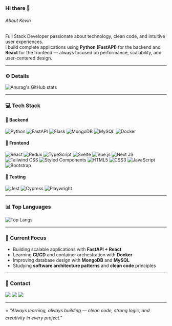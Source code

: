 ### Hi there 👋  

###### About Kevin  
Full Stack Developer passionate about technology, clean code, and intuitive user experiences.  
I build complete applications using **Python (FastAPI)** for the backend and **React** for the frontend — always focused on performance, scalability, and user-centered design.  

---

### ⚙️ Details  

![Anurag's GitHub stats](https://github-readme-stats.vercel.app/api?username=kevincamussi&theme=codeSTACKr&show_icons=true)

---

### 💻 Tech Stack  

#### 🚀 Backend  
![Python](https://img.shields.io/badge/python-%233776AB.svg?style=for-the-badge&logo=python&logoColor=white)
![FastAPI](https://img.shields.io/badge/fastapi-%23009688.svg?style=for-the-badge&logo=fastapi&logoColor=white)
![Flask](https://img.shields.io/badge/flask-%23000.svg?style=for-the-badge&logo=flask&logoColor=white)
![MongoDB](https://img.shields.io/badge/mongodb-%2347A248.svg?style=for-the-badge&logo=mongodb&logoColor=white)
![MySQL](https://img.shields.io/badge/mysql-%2300f.svg?style=for-the-badge&logo=mysql&logoColor=white)
![Docker](https://img.shields.io/badge/docker-%230db7ed.svg?style=for-the-badge&logo=docker&logoColor=white)

#### 🎨 Frontend  
![React](https://img.shields.io/badge/react-%2320232a.svg?style=for-the-badge&logo=react&logoColor=%2361DAFB)
![Redux](https://img.shields.io/badge/redux-%23593d88.svg?style=for-the-badge&logo=redux&logoColor=white)
![TypeScript](https://img.shields.io/badge/typescript-%23007ACC.svg?style=for-the-badge&logo=typescript&logoColor=white)
![Svelte](https://img.shields.io/badge/svelte-%23f1413d.svg?style=for-the-badge&logo=svelte&logoColor=white)
![Vue.js](https://img.shields.io/badge/vuejs-%2335495e.svg?style=for-the-badge&logo=vuedotjs&logoColor=%234FC08D)
![Next JS](https://img.shields.io/badge/Next-black?style=for-the-badge&logo=next.js&logoColor=white)
![Tailwind CSS](https://img.shields.io/badge/tailwindcss-%2306B6D4.svg?style=for-the-badge&logo=tailwindcss&logoColor=white)
![Styled Components](https://img.shields.io/badge/styled--components-DB7093?style=for-the-badge&logo=styled-components&logoColor=white)
![HTML5](https://img.shields.io/badge/html5-%23E34F26.svg?style=for-the-badge&logo=html5&logoColor=white)
![CSS3](https://img.shields.io/badge/css3-%231572B6.svg?style=for-the-badge&logo=css3&logoColor=white)
![JavaScript](https://img.shields.io/badge/javascript-%23323330.svg?style=for-the-badge&logo=javascript&logoColor=%23F7DF1E)
![Bootstrap](https://img.shields.io/badge/bootstrap-%238511FA.svg?style=for-the-badge&logo=bootstrap&logoColor=white)

#### 🧪 Testing  
![Jest](https://img.shields.io/badge/-jest-%23C21325?style=for-the-badge&logo=jest&logoColor=white)
![Cypress](https://img.shields.io/badge/-cypress-%23E5E5E5?style=for-the-badge&logo=cypress&logoColor=058a5e)
![Playwright](https://img.shields.io/badge/-playwright-%232EAD33?style=for-the-badge&logo=playwright&logoColor=white)

---

### 📊 Top Languages  

![Top Langs](https://github-readme-stats.vercel.app/api/top-langs/?username=kevincamussi&size_weight=0.5&count_weight=0.5&theme=codeSTACKr)

---

### 🧠 Current Focus  

- Building scalable applications with **FastAPI + React**  
- Learning **CI/CD** and container orchestration with **Docker**  
- Improving database design with **MongoDB** and **MySQL**  
- Studying **software architecture patterns** and **clean code** principles  

---

### 🤝 Contact  

[<img src="https://img.shields.io/badge/LinkedIn-0077B5?style=for-the-badge&logo=linkedin&logoColor=black">](https://www.linkedin.com/in/kevincamussi/)
[<img src="https://img.shields.io/badge/Gmail-D14836?style=for-the-badge&logo=gmail&logoColor=white">](mailto:kevincamussi@gmail.com)
[<img src="https://img.shields.io/badge/WhatsApp-25D366?style=for-the-badge&logo=whatsapp&logoColor=white">](https://whatsa.me/5519989998384)

---

⭐ *"Always learning, always building — clean code, strong logic, and creativity in every project."*
